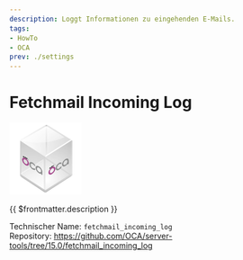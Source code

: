 ```yaml
---
description: Loggt Informationen zu eingehenden E-Mails.
tags:
- HowTo
- OCA
prev: ./settings
---
```

# Fetchmail Incoming Log
![icon_oca_app](assets/icon_oca_app.png)

{{ $frontmatter.description }}

Technischer Name: `fetchmail_incoming_log`\
Repository: <https://github.com/OCA/server-tools/tree/15.0/fetchmail_incoming_log>

